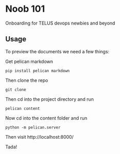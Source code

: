 # Noob 101

Onboarding for TELUS devops newbies and beyond

## Usage
To preview the documents we need a few things:

Get pelican markdown
```
pip install pelican markdown

```
Then clone the repo
```
git clone 
```
Then cd into the project directory and run
```
pelican content
```
Now cd into the content folder and run
```
python -m pelican.server
```
Then visit http://localhost:8000/

Tada!

